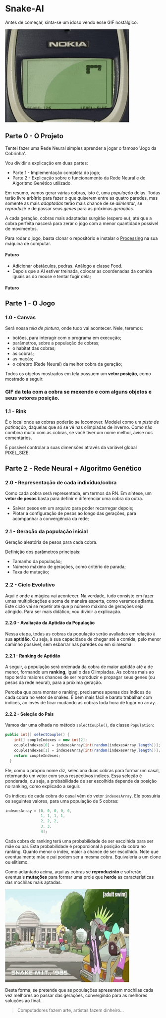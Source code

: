 # Snake-AI

Antes de começar, sinta-se um idoso vendo esse GIF nostálgico.

<img src='images\snake-nokia.GIF' width='400' height='300' title="snake-nokia"/>

## Parte 0 - O Projeto

Tentei fazer uma Rede Neural simples aprender a jogar o famoso 'Jogo da Cobrinha'. 

Vou dividir a explicação em duas partes: 
- Parte 1 - Implementação completa do jogo;
- Parte 2 - Explicação sobre o funcionamento da Rede Neural e do Algoritmo Genético utilizado.

Em resumo, vamos gerar várias cobras, isto é, uma *população* delas. Todas terão livre arbítrio para fazer o que quiserem entre as quatro paredes, mas somente as mais *adaptadas* terão mais chance de se *alimentar*, se *reproduzir* e de passar seus *genes* para as próximas *gerações*. 

A cada geração, cobras mais adaptadas surgirão (espero eu), até que a cobra perfeita nascerá para zerar o jogo com a menor quantidade possível de movimentos.

Para rodar o jogo, basta clonar o repositório e instalar o [Processing](https://processing.org/) na sua máquina de computar. 

#### Futuro
- Adicionar obstáculos, pedras. Análogo a classe Food.
- Depois que a AI estiver treinada, colocar as coordenadas da comida iguais as do mouse e 
tentar fugir dela;
#### Futuro

## Parte 1 - O Jogo

### 1.0 - Canvas

Será nossa *tela de pintura*, onde tudo vai acontecer. Nele, teremos:
- botões, para interagir com o programa em execução;
- parâmetros, sobre a população de cobras;
- o habitat das cobras;
- as cobras;
- as maçãs;
- o cérebro (Rede Neural) da melhor cobra da geração;

Todos os objetos mostrados em tela possuem um **vetor posição**, como mostrado a seguir:

### GIF da tela com a cobra se mexendo e com alguns objetos e seus vetores posição.

### 1.1 - Rink

É o local onde as cobras poderão se locomover. Modelei como um *pista de patinação*, daquelas que só se vê nas olimpíadas de inverno. Como não combina muito com as cobras, se você tiver um nome melhor, avise nos comentários.

É possível controlar a suas dimensões através da variável global PIXEL_SIZE.

## Parte 2 - Rede Neural + Algoritmo Genético

### 2.0 - Representação de cada indivíduo/cobra

Como cada cobra será representada, em termos da RN. Em síntese, um **vetor de pesos** basta para definir e diferenciar uma cobra da outra.

- Salvar pesos em um arquivo para poder recarregar depois;
- Plotar a configuração de pesos ao longo das gerações, para acompanhar a convergência da rede;

### 2.1 - Geração da população inicial

Geração aleatória de pesos para cada cobra.

Definição dos parâmetros principais:
- Tamanho da população;
- Número máximo de gerações, como critério de parada;
- Taxa de mutação;

### 2.2 - Ciclo Evolutivo

Aqui é onde a mágica vai acontecer. Na verdade, tudo consiste em fazer umas multiplicações e soma de maneira esperta, como veremos adiante. Este ciclo vai se repetir até que p número máximo de gerações seja atingido. Para ser mais didático, vou dividir a explicação.

#### 2.2.0 - Avaliação da Aptidão da População

Nessa etapa, todas as cobras da população serão avaliadas em relação à sua **aptidão**. Ou seja, à sua capacidade de chegar até a comida, pelo menor caminho possível, sem esbarrar nas paredes ou em si mesma.

#### 2.2.1 - Ranking de Aptidão

A seguir, a população será ordenada da cobra de maior aptidão até a de menor, formando um **ranking**, igual o das Olimpíadas. As cobras mais ao topo terão maiores chances de ser reproduzir e propagar seus genes (ou pesos da rede neural), para a próxima geração.

Perceba que para montar o ranking, precisamos apenas dos índices de cada cobra no vetor de snakes. É bem mais fácil e barato trabalhar com índices, ao invés de ficar mudando as cobras toda hora de lugar no array.

#### 2.2.2 - Seleção do Pais

Vamos dar uma olhada no método `selectCouple()`, da classe `Population`:
``` Java 
public int[] selectCouple() {
    int[] coupleIndexes = new int[2];
    coupleIndexes[0] = indexesArray[int(random(indexesArray.length))];  // Mother index.
    coupleIndexes[1] = indexesArray[int(random(indexesArray.length))];  // Father index.
    return coupleIndexes;
  }
```
Ele, como o próprio nome diz, seleciona duas cobras para formar um casal, retornando um vetor com seus respectivos índices. Essa seleção é ponderada, ou seja, a probabilidade de ser escolhida depende da posição no ranking, como explicado a seguir.

Os índices de cada cobra do casal vêm do vetor `indexesArray`. Ele possuiria os seguintes valores, para uma população de 5 cobras:

``` Java
indexesArray = [0, 0, 0, 0, 0,
                1, 1, 1, 1,
                2, 2, 2,
                3, 3,
                4];
```

Cada cobra do ranking terá uma probabilidade de ser escolhida para ser mãe ou pai.
Esta probabilidade é proporcional à posição da cobra no ranking. 
Quanto menor o index, maior a chance de ser escolhido.
Note que eventualmente mãe e pai podem ser a mesma cobra. Equivaleria a um clone ou elitismo.
    

Como adiantado acima, aqui as cobras se **reproduzirão** e sofrerão eventuais **mutações** para formar uma prole que **herde** as características das mochilas mais aptadas.

<img src='images\snake-MIT-1985.GIF' width='400' height='300' title="snake-MIT-1985"/>

Desta forma, se pretende que as populações apresentem mochilas cada vez melhores ao passar das gerações, convergindo para as melhores soluções ao final.











> Computadores fazem arte, artistas fazem dinheiro...
